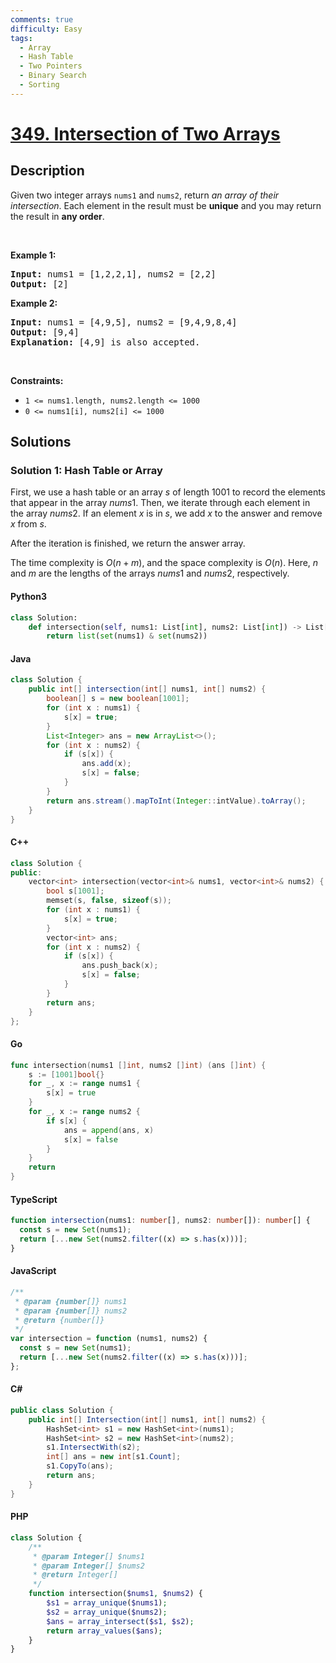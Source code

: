 ```yaml
---
comments: true
difficulty: Easy
tags:
  - Array
  - Hash Table
  - Two Pointers
  - Binary Search
  - Sorting
---
```


<!-- problem:start -->

# [349. Intersection of Two Arrays](https://leetcode.com/problems/intersection-of-two-arrays)


## Description

<!-- description:start -->

<p>Given two integer arrays <code>nums1</code> and <code>nums2</code>, return <em>an array of their <span data-keyword="array-intersection">intersection</span></em>. Each element in the result must be <strong>unique</strong> and you may return the result in <strong>any order</strong>.</p>

<p>&nbsp;</p>
<p><strong class="example">Example 1:</strong></p>

<pre>
<strong>Input:</strong> nums1 = [1,2,2,1], nums2 = [2,2]
<strong>Output:</strong> [2]
</pre>

<p><strong class="example">Example 2:</strong></p>

<pre>
<strong>Input:</strong> nums1 = [4,9,5], nums2 = [9,4,9,8,4]
<strong>Output:</strong> [9,4]
<strong>Explanation:</strong> [4,9] is also accepted.
</pre>

<p>&nbsp;</p>
<p><strong>Constraints:</strong></p>

<ul>
	<li><code>1 &lt;= nums1.length, nums2.length &lt;= 1000</code></li>
	<li><code>0 &lt;= nums1[i], nums2[i] &lt;= 1000</code></li>
</ul>

<!-- description:end -->

## Solutions

<!-- solution:start -->

### Solution 1: Hash Table or Array

First, we use a hash table or an array $s$ of length $1001$ to record the elements that appear in the array $nums1$. Then, we iterate through each element in the array $nums2$. If an element $x$ is in $s$, we add $x$ to the answer and remove $x$ from $s$.

After the iteration is finished, we return the answer array.

The time complexity is $O(n+m)$, and the space complexity is $O(n)$. Here, $n$ and $m$ are the lengths of the arrays $nums1$ and $nums2$, respectively.

<!-- tabs:start -->

#### Python3

```python
class Solution:
    def intersection(self, nums1: List[int], nums2: List[int]) -> List[int]:
        return list(set(nums1) & set(nums2))
```

#### Java

```java
class Solution {
    public int[] intersection(int[] nums1, int[] nums2) {
        boolean[] s = new boolean[1001];
        for (int x : nums1) {
            s[x] = true;
        }
        List<Integer> ans = new ArrayList<>();
        for (int x : nums2) {
            if (s[x]) {
                ans.add(x);
                s[x] = false;
            }
        }
        return ans.stream().mapToInt(Integer::intValue).toArray();
    }
}
```

#### C++

```cpp
class Solution {
public:
    vector<int> intersection(vector<int>& nums1, vector<int>& nums2) {
        bool s[1001];
        memset(s, false, sizeof(s));
        for (int x : nums1) {
            s[x] = true;
        }
        vector<int> ans;
        for (int x : nums2) {
            if (s[x]) {
                ans.push_back(x);
                s[x] = false;
            }
        }
        return ans;
    }
};
```

#### Go

```go
func intersection(nums1 []int, nums2 []int) (ans []int) {
	s := [1001]bool{}
	for _, x := range nums1 {
		s[x] = true
	}
	for _, x := range nums2 {
		if s[x] {
			ans = append(ans, x)
			s[x] = false
		}
	}
	return
}
```

#### TypeScript

```ts
function intersection(nums1: number[], nums2: number[]): number[] {
  const s = new Set(nums1);
  return [...new Set(nums2.filter((x) => s.has(x)))];
}
```

#### JavaScript

```js
/**
 * @param {number[]} nums1
 * @param {number[]} nums2
 * @return {number[]}
 */
var intersection = function (nums1, nums2) {
  const s = new Set(nums1);
  return [...new Set(nums2.filter((x) => s.has(x)))];
};
```

#### C#

```cs
public class Solution {
    public int[] Intersection(int[] nums1, int[] nums2) {
        HashSet<int> s1 = new HashSet<int>(nums1);
        HashSet<int> s2 = new HashSet<int>(nums2);
        s1.IntersectWith(s2);
        int[] ans = new int[s1.Count];
        s1.CopyTo(ans);
        return ans;
    }
}
```

#### PHP

```php
class Solution {
    /**
     * @param Integer[] $nums1
     * @param Integer[] $nums2
     * @return Integer[]
     */
    function intersection($nums1, $nums2) {
        $s1 = array_unique($nums1);
        $s2 = array_unique($nums2);
        $ans = array_intersect($s1, $s2);
        return array_values($ans);
    }
}
```

<!-- tabs:end -->

<!-- solution:end -->

<!-- problem:end -->
